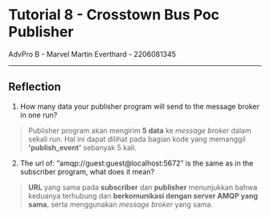 # Tutorial 8 - Crosstown Bus Poc Publisher
AdvPro B - Marvel Martin Everthard - 2206081345

---

## Reflection
1. How many data your publisher program will send to the message broker in one run?
> Publisher program akan mengirim **5 data** ke _message broker_ dalam sekali _run_. Hal ini dapat dilihat pada bagian kode yang memanggil **'publish_event'** sebanyak 5 kali.

2. The url of: “amqp://guest:guest@localhost:5672” is the same as in the subscriber program, what does it mean?
> **URL** yang sama pada **subscriber** dan **publisher** menunjukkan bahwa keduanya terhubung dan **berkomunikasi dengan server AMQP yang sama**, serta menggunakan _message broker_ yang sama.
